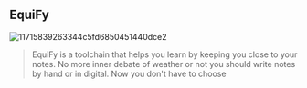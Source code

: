 ## EquiFy

![11715839263344c5fd6850451440dce2](https://github.com/user-attachments/assets/d52e3517-12f7-459a-8251-ae8f97dac1b8)

> EquiFy is a toolchain that helps you learn by keeping you close to your notes. No more inner debate of weather or not you should write notes by hand or in digital. Now you don't have to choose

